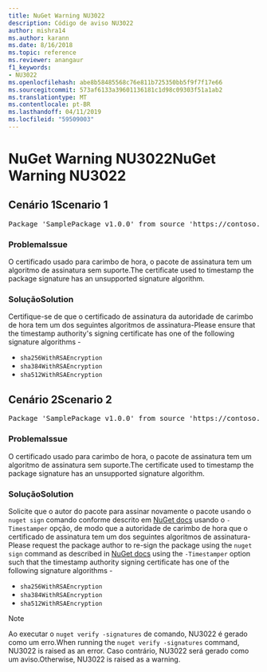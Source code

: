 ```yaml
---
title: NuGet Warning NU3022
description: Código de aviso NU3022
author: mishra14
ms.author: karann
ms.date: 8/16/2018
ms.topic: reference
ms.reviewer: anangaur
f1_keywords:
- NU3022
ms.openlocfilehash: abe8b58485568c76e811b725350bb5f9f7f17e66
ms.sourcegitcommit: 573af6133a39601136181c1d98c09303f51a1ab2
ms.translationtype: MT
ms.contentlocale: pt-BR
ms.lasthandoff: 04/11/2019
ms.locfileid: "59509003"
---
```

# <a name="nuget-warning-nu3022"></a><span data-ttu-id="e22f3-103">NuGet Warning NU3022</span><span class="sxs-lookup"><span data-stu-id="e22f3-103">NuGet Warning NU3022</span></span>

## <a name="scenario-1"></a><span data-ttu-id="e22f3-104">Cenário 1</span><span class="sxs-lookup"><span data-stu-id="e22f3-104">Scenario 1</span></span>

<pre>Package 'SamplePackage v1.0.0' from source 'https://contoso.com/index.json': The primary signature's timestamp certificate has an unsupported signature algorithm.</pre>

### <a name="issue"></a><span data-ttu-id="e22f3-105">Problema</span><span class="sxs-lookup"><span data-stu-id="e22f3-105">Issue</span></span>

<span data-ttu-id="e22f3-106">O certificado usado para carimbo de hora, o pacote de assinatura tem um algoritmo de assinatura sem suporte.</span><span class="sxs-lookup"><span data-stu-id="e22f3-106">The certificate used to timestamp the package signature has an unsupported signature algorithm.</span></span>


### <a name="solution"></a><span data-ttu-id="e22f3-107">Solução</span><span class="sxs-lookup"><span data-stu-id="e22f3-107">Solution</span></span>

<span data-ttu-id="e22f3-108">Certifique-se de que o certificado de assinatura da autoridade de carimbo de hora tem um dos seguintes algoritmos de assinatura-</span><span class="sxs-lookup"><span data-stu-id="e22f3-108">Please ensure that the timestamp authority's signing certificate has one of the following signature algorithms -</span></span> 
* `sha256WithRSAEncryption`
* `sha384WithRSAEncryption`
* `sha512WithRSAEncryption`



## <a name="scenario-2"></a><span data-ttu-id="e22f3-109">Cenário 2</span><span class="sxs-lookup"><span data-stu-id="e22f3-109">Scenario 2</span></span>

<pre>Package 'SamplePackage v1.0.0' from source 'https://contoso.com/index.json': The timestamp certificate has an unsupported signature algorithm (SHA1). The following algorithms are supported: SHA256RSA, SHA384RSA, SHA512RSA.</pre>

### <a name="issue"></a><span data-ttu-id="e22f3-110">Problema</span><span class="sxs-lookup"><span data-stu-id="e22f3-110">Issue</span></span>

<span data-ttu-id="e22f3-111">O certificado usado para carimbo de hora, o pacote de assinatura tem um algoritmo de assinatura sem suporte.</span><span class="sxs-lookup"><span data-stu-id="e22f3-111">The certificate used to timestamp the package signature has an unsupported signature algorithm.</span></span>


### <a name="solution"></a><span data-ttu-id="e22f3-112">Solução</span><span class="sxs-lookup"><span data-stu-id="e22f3-112">Solution</span></span>

<span data-ttu-id="e22f3-113">Solicite que o autor do pacote para assinar novamente o pacote usando o `nuget sign` comando conforme descrito em [NuGet docs](https://docs.microsoft.com/en-us/nuget/create-packages/sign-a-package) usando o `-Timestamper` opção, de modo que a autoridade de carimbo de hora que o certificado de assinatura tem um dos seguintes algoritmos de assinatura-</span><span class="sxs-lookup"><span data-stu-id="e22f3-113">Please request the package author to re-sign the package using the `nuget sign` command as described in [NuGet docs](https://docs.microsoft.com/en-us/nuget/create-packages/sign-a-package) using the `-Timestamper` option such that the timestamp authority signing certificate has one of the following signature algorithms -</span></span>
* `sha256WithRSAEncryption`
* `sha384WithRSAEncryption`
* `sha512WithRSAEncryption`


> [!Note]
> <span data-ttu-id="e22f3-114">Ao executar o `nuget verify -signatures` de comando, NU3022 é gerado como um erro.</span><span class="sxs-lookup"><span data-stu-id="e22f3-114">When running the `nuget verify -signatures` command, NU3022 is raised as an error.</span></span> <span data-ttu-id="e22f3-115">Caso contrário, NU3022 será gerado como um aviso.</span><span class="sxs-lookup"><span data-stu-id="e22f3-115">Otherwise, NU3022 is raised as a warning.</span></span>